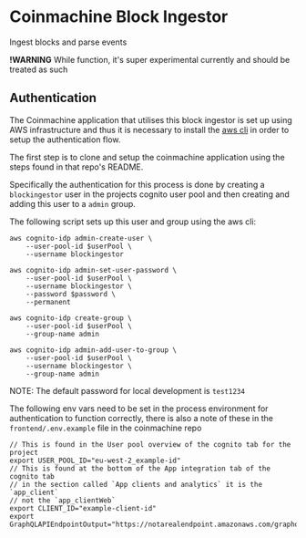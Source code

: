 # Coinmachine Block Ingestor

Ingest blocks and parse events

**!WARNING** While function, it's super experimental currently and should be treated as such

## Authentication

The Coinmachine application that utilises this block ingestor is set up using AWS infrastructure and thus it is necessary to install the [aws cli](https://docs.aws.amazon.com/cli/latest/userguide/getting-started-install.html) in order to setup the authentication flow.

The first step is to clone and setup the coinmachine application using the steps found in that repo's README.

Specifically the authentication for this process is done by creating a `blockingestor` user in the projects cognito user pool and then creating and adding this user to a `admin` group.

The following script sets up this user and group using the aws cli:
``` shell
aws cognito-idp admin-create-user \
    --user-pool-id $userPool \
    --username blockingestor

aws cognito-idp admin-set-user-password \
    --user-pool-id $userPool \
    --username blockingestor \
    --password $password \
    --permanent

aws cognito-idp create-group \
    --user-pool-id $userPool \
    --group-name admin

aws cognito-idp admin-add-user-to-group \
    --user-pool-id $userPool \
    --username blockingestor \
    --group-name admin
```

NOTE: The default password for local development is `test1234`

The following env vars need to be set in the process environment for authentication to function correctly, there is also a note of these in the `frontend/.env.example` file in the coinmachine repo

``` shell
// This is found in the User pool overview of the cognito tab for the project
export USER_POOL_ID="eu-west-2_example-id"
// This is found at the bottom of the App integration tab of the cognito tab
// in the section called `App clients and analytics` it is the `app_client`
// not the `app_clientWeb`
export CLIENT_ID="example-client-id"
export GraphQLAPIEndpointOutput="https://notarealendpoint.amazonaws.com/graphql"
```

